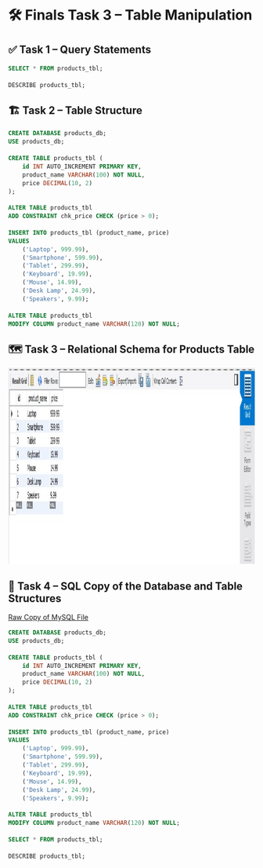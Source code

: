 # 🛠️ Finals Task 3 – Table Manipulation

## ✅ Task 1 – Query Statements
```sql
SELECT * FROM products_tbl;

DESCRIBE products_tbl;
```
## 🏗️ Task 2 – Table Structure
```sql
CREATE DATABASE products_db;
USE products_db;

CREATE TABLE products_tbl (
    id INT AUTO_INCREMENT PRIMARY KEY,
    product_name VARCHAR(100) NOT NULL,
    price DECIMAL(10, 2)
);

ALTER TABLE products_tbl
ADD CONSTRAINT chk_price CHECK (price > 0);

INSERT INTO products_tbl (product_name, price)
VALUES
    ('Laptop', 999.99),
    ('Smartphone', 599.99),
    ('Tablet', 299.99),
    ('Keyboard', 19.99),
    ('Mouse', 14.99),
    ('Desk Lamp', 24.99),
    ('Speakers', 9.99);

ALTER TABLE products_tbl
MODIFY COLUMN product_name VARCHAR(120) NOT NULL;
```
## 🗺️ Task 3 – Relational Schema for Products Table

<img src="Images/Products_tbl.jpg" alt="Alt Text" width="800" height="400"> 

## 📄 Task 4 – SQL Copy of the Database and Table Structures

[Raw Copy of MySQL File](https://github.com/NaythanIsME/EDM-Portfolio/blob/main/Finals%20Task%203/Files/naythan_products.sql)

```sql
CREATE DATABASE products_db;
USE products_db;

CREATE TABLE products_tbl (
    id INT AUTO_INCREMENT PRIMARY KEY,
    product_name VARCHAR(100) NOT NULL,
    price DECIMAL(10, 2)
);

ALTER TABLE products_tbl
ADD CONSTRAINT chk_price CHECK (price > 0);

INSERT INTO products_tbl (product_name, price)
VALUES
    ('Laptop', 999.99),
    ('Smartphone', 599.99),
    ('Tablet', 299.99),
    ('Keyboard', 19.99),
    ('Mouse', 14.99),
    ('Desk Lamp', 24.99),
    ('Speakers', 9.99);

ALTER TABLE products_tbl
MODIFY COLUMN product_name VARCHAR(120) NOT NULL;

SELECT * FROM products_tbl;

DESCRIBE products_tbl;
```
